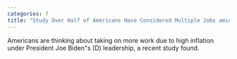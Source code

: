 ```yaml
---
categories: f
title: "Study Over Half of Americans Have Considered Multiple Jobs amid Bidenflation"
---
```

Americans are thinking about taking on more work due to high inflation under President Joe Biden"s (D) leadership, a recent study found. 